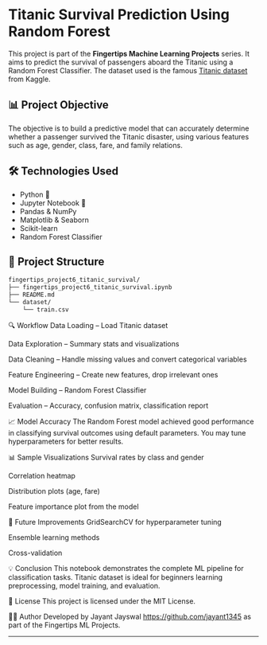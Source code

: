 # Titanic Survival Prediction Using Random Forest

This project is part of the **Fingertips Machine Learning Projects** series. It aims to predict the survival of passengers aboard the Titanic using a Random Forest Classifier. The dataset used is the famous [Titanic dataset](https://www.kaggle.com/c/titanic) from Kaggle.

## 📊 Project Objective

The objective is to build a predictive model that can accurately determine whether a passenger survived the Titanic disaster, using various features such as age, gender, class, fare, and family relations.

## 🛠️ Technologies Used

- Python 🐍
- Jupyter Notebook 📓
- Pandas & NumPy
- Matplotlib & Seaborn
- Scikit-learn
- Random Forest Classifier

## 📁 Project Structure

```bash
fingertips_project6_titanic_survival/
├── fingertips_project6_titanic_survival.ipynb
├── README.md
└── dataset/
    └── train.csv

```

🔍 Workflow
Data Loading – Load Titanic dataset

Data Exploration – Summary stats and visualizations

Data Cleaning – Handle missing values and convert categorical variables

Feature Engineering – Create new features, drop irrelevant ones

Model Building – Random Forest Classifier

Evaluation – Accuracy, confusion matrix, classification report

📈 Model Accuracy
The Random Forest model achieved good performance in classifying survival outcomes using default parameters. You may tune hyperparameters for better results.

📊 Sample Visualizations
Survival rates by class and gender

Correlation heatmap

Distribution plots (age, fare)

Feature importance plot from the model

🧠 Future Improvements
GridSearchCV for hyperparameter tuning

Ensemble learning methods

Cross-validation

💡 Conclusion
This notebook demonstrates the complete ML pipeline for classification tasks. Titanic dataset is ideal for beginners learning preprocessing, model training, and evaluation.

📎 License
This project is licensed under the MIT License.

🙋‍♂️ Author
Developed by Jayant Jayswal https://github.com/jayant1345
as part of the Fingertips ML Projects.

---
